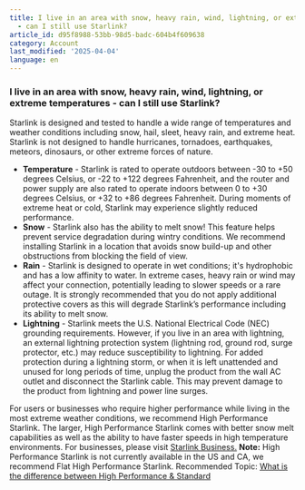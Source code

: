 ```yaml
---
title: I live in an area with snow, heavy rain, wind, lightning, or extreme temperatures
  - can I still use Starlink?
article_id: d95f8988-53bb-98d5-badc-604b4f609638
category: Account
last_modified: '2025-04-04'
language: en
---
```


### I live in an area with snow, heavy rain, wind, lightning, or extreme temperatures - can I still use Starlink?
Starlink is designed and tested to handle a wide range of temperatures and weather conditions including snow, hail, sleet, heavy rain, and extreme heat. Starlink is not designed to handle hurricanes, tornadoes, earthquakes, meteors, dinosaurs, or other extreme forces of nature.
  * **Temperature** - Starlink is rated to operate outdoors between -30 to +50 degrees Celsius, or -22 to +122 degrees Fahrenheit, and the router and power supply are also rated to operate indoors between 0 to +30 degrees Celsius, or +32 to +86 degrees Fahrenheit. During moments of extreme heat or cold, Starlink may experience slightly reduced performance.
  * **Snow** - Starlink also has the ability to melt snow! This feature helps prevent service degradation during wintry conditions. We recommend installing Starlink in a location that avoids snow build-up and other obstructions from blocking the field of view.
  * **Rain** - Starlink is designed to operate in wet conditions; it's hydrophobic and has a low affinity to water. In extreme cases, heavy rain or wind may affect your connection, potentially leading to slower speeds or a rare outage. It is strongly recommended that you do not apply additional protective covers as this will degrade Starlink’s performance including its ability to melt snow.
  * **Lightning** - Starlink meets the U.S. National Electrical Code (NEC) grounding requirements. However, if you live in an area with lightning, an external lightning protection system (lightning rod, ground rod, surge protector, etc.) may reduce susceptibility to lightning. For added protection during a lightning storm, or when it is left unattended and unused for long periods of time, unplug the product from the wall AC outlet and disconnect the Starlink cable. This may prevent damage to the product from lightning and power line surges.


For users or businesses who require higher performance while living in the most extreme weather conditions, we recommend High Performance Starlink. The larger, High Performance Starlink comes with better snow melt capabilities as well as the ability to have faster speeds in high temperature environments. For businesses, please visit [Starlink Business.](https://www.starlink.com/support/article/<https:/www.starlink.com/business>)
**Note:** High Performance Starlink is not currently available in the US and CA, we recommend Flat High Performance Starlink.
Recommended Topic: [What is the difference between High Performance & Standard](https://www.starlink.com/support/article/<https:/support.starlink.com/?topic=0a454507-d7ec-3cd5-cbde-cb67d31db3ac>)